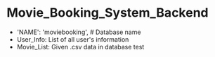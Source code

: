 # Movie_Booking_System_Backend
- 'NAME': 'moviebooking', # Database name
- User_Info: List of all user's information
- Movie_List: Given .csv data in database
  test
